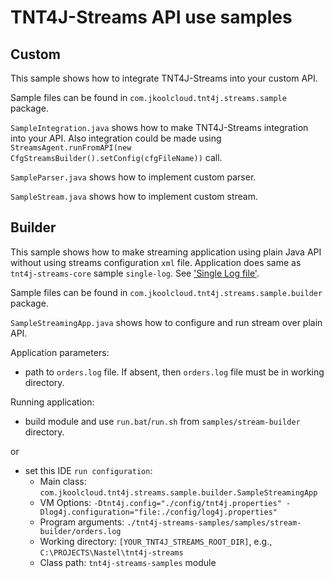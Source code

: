 # TNT4J-Streams API use samples

## Custom

This sample shows how to integrate TNT4J-Streams into your custom API.

Sample files can be found in `com.jkoolcloud.tnt4j.streams.sample` package.

`SampleIntegration.java` shows how to make TNT4J-Streams integration into your API. Also integration could be made using
`StreamsAgent.runFromAPI(new CfgStreamsBuilder().setConfig(cfgFileName))` call.

`SampleParser.java` shows how to implement custom parser.

`SampleStream.java` shows how to implement custom stream.

## Builder

This sample shows how to make streaming application using plain Java API without using streams configuration `xml` file. Application does 
same as `tnt4j-streams-core` sample `single-log`. See ['Single Log file'](../README.md#single-log-file).

Sample files can be found in `com.jkoolcloud.tnt4j.streams.sample.builder` package.

`SampleStreamingApp.java` shows how to configure and run stream over plain API.

Application parameters:
 * path to `orders.log` file. If absent, then `orders.log` file must be in working directory.

Running application:
 * build module and use `run.bat`/`run.sh` from `samples/stream-builder` directory.

or

 * set this IDE `run configuration`:
    * Main class: `com.jkoolcloud.tnt4j.streams.sample.builder.SampleStreamingApp`
    * VM Options: `-Dtnt4j.config="./config/tnt4j.properties" -Dlog4j.configuration="file:./config/log4j.properties"`
    * Program arguments: `./tnt4j-streams-samples/samples/stream-builder/orders.log`
    * Working directory: `[YOUR_TNT4J_STREAMS_ROOT_DIR]`, e.g., `C:\PROJECTS\Nastel\tnt4j-streams`
    * Class path: `tnt4j-streams-samples` module